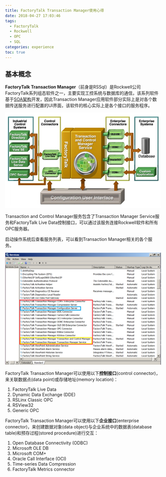 ```yaml
---
title: FactoryTalk Transaction Manager使用心得
date: 2018-04-27 17:03:46
tags:
  - FactoryTalk
  - Rockwell
  - OPC
  - SQL
categories: experience
toc: true
---
```


## 基本概念 ##

**FactoryTalk Transaction Manager**（前身是RSSql）是Rockwell公司FactoryTalk系列组态软件之一，主要实现工控系统与数据库的通信，该系列软件基于[SOA架构](https://baike.baidu.com/item/SOA/2140650)开发，因此Transaction Manager应用软件部分实际上是对各个数据传送服务进行配置的UI界面，该软件的核心实际上是各个接口的服务程序。
<!--more-->

![structure](exp-trans-1/structure.JPG)

Transaction and Control Manager服务包含了Transaction Manager Service服务和FactoryTalk Live Data控制接口，可以通过该服务连接Rockwell软件和所有OPC服务器。

启动操作系统后查看服务列表，可以看到Transaction Manager相关的各个服务。

![services](exp-trans-1/services.png)

FactoryTalk Transaction Manager可以使用以下**控制接口**(control connector)，来关联数据点(data point)或存储地址(memory location)：
1. FactoryTalk Live Data
2. Dynamic Data Exchange (DDE)
3. RSLinx Classic OPC
4. RSView32
5. Generic OPC

FactoryTalk Transaction Manager可以使用以下**企业接口**(enterprise connector)，来创建数据对象(data object)与企业系统中的数据表(database table)和预存过程(stored procedure)进行交互：
1. Open Database Connectivity (ODBC)
2. Microsoft OLE DB
3. Microsoft COM+
4. Oracle Call Interface (OCI)
5. Time-series Data Compression
6. FactoryTalk Metrics connector

<!-- ## 1. OPC Server -> SQL Server ##

OPC Server: KEPSever Enterprise 5.13
SQL Server: Microsoft SQL Server 2008 R2


## 2. Live Data -> SQL Server


## 3. SQL Server -> Live Data -->
